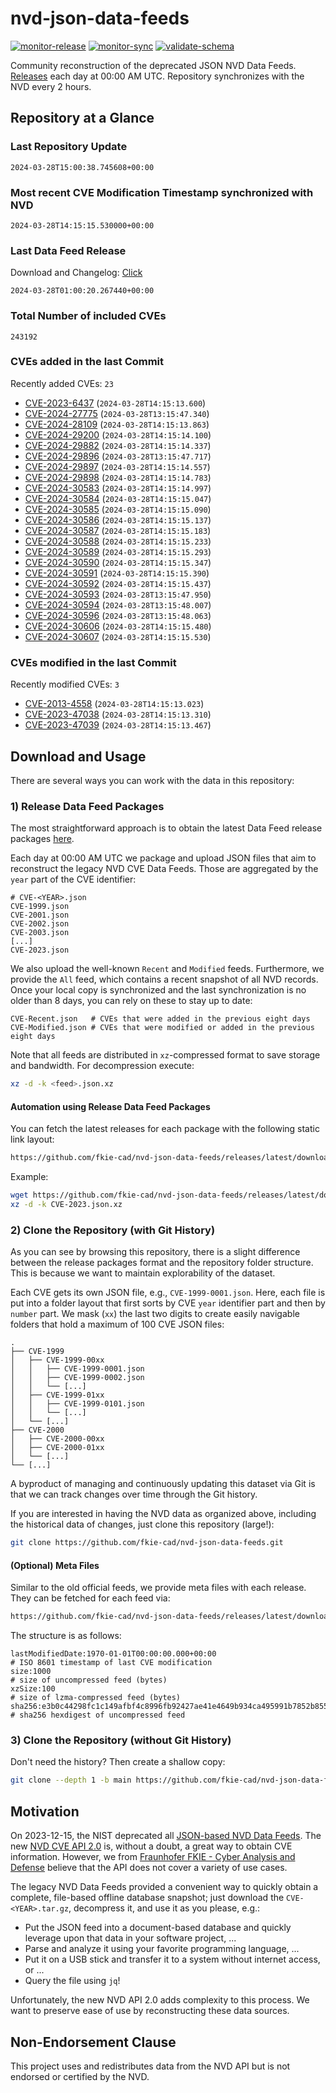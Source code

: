 # nvd-json-data-feeds

[![monitor-release](https://github.com/fkie-cad/nvd-json-data-feeds/actions/workflows/monitor_release.yml/badge.svg)](https://github.com/fkie-cad/nvd-json-data-feeds/actions/workflows/monitor_release.yml)
[![monitor-sync](https://github.com/fkie-cad/nvd-json-data-feeds/actions/workflows/monitor_sync.yml/badge.svg)](https://github.com/fkie-cad/nvd-json-data-feeds/actions/workflows/monitor_sync.yml)
[![validate-schema](https://github.com/fkie-cad/nvd-json-data-feeds/actions/workflows/validate_schema.yml/badge.svg)](https://github.com/fkie-cad/nvd-json-data-feeds/actions/workflows/validate_schema.yml)

Community reconstruction of the deprecated JSON NVD Data Feeds.
[Releases](https://github.com/fkie-cad/nvd-json-data-feeds/releases/latest) each day at 00:00 AM UTC.
Repository synchronizes with the NVD every 2 hours.

## Repository at a Glance

### Last Repository Update

```plain
2024-03-28T15:00:38.745608+00:00
```

### Most recent CVE Modification Timestamp synchronized with NVD

```plain
2024-03-28T14:15:15.530000+00:00
```

### Last Data Feed Release

Download and Changelog: [Click](https://github.com/fkie-cad/nvd-json-data-feeds/releases/latest)

```plain
2024-03-28T01:00:20.267440+00:00
```

### Total Number of included CVEs

```plain
243192
```

### CVEs added in the last Commit

Recently added CVEs: `23`

- [CVE-2023-6437](CVE-2023/CVE-2023-64xx/CVE-2023-6437.json) (`2024-03-28T14:15:13.600`)
- [CVE-2024-27775](CVE-2024/CVE-2024-277xx/CVE-2024-27775.json) (`2024-03-28T13:15:47.340`)
- [CVE-2024-28109](CVE-2024/CVE-2024-281xx/CVE-2024-28109.json) (`2024-03-28T14:15:13.863`)
- [CVE-2024-29200](CVE-2024/CVE-2024-292xx/CVE-2024-29200.json) (`2024-03-28T14:15:14.100`)
- [CVE-2024-29882](CVE-2024/CVE-2024-298xx/CVE-2024-29882.json) (`2024-03-28T14:15:14.337`)
- [CVE-2024-29896](CVE-2024/CVE-2024-298xx/CVE-2024-29896.json) (`2024-03-28T13:15:47.717`)
- [CVE-2024-29897](CVE-2024/CVE-2024-298xx/CVE-2024-29897.json) (`2024-03-28T14:15:14.557`)
- [CVE-2024-29898](CVE-2024/CVE-2024-298xx/CVE-2024-29898.json) (`2024-03-28T14:15:14.783`)
- [CVE-2024-30583](CVE-2024/CVE-2024-305xx/CVE-2024-30583.json) (`2024-03-28T14:15:14.997`)
- [CVE-2024-30584](CVE-2024/CVE-2024-305xx/CVE-2024-30584.json) (`2024-03-28T14:15:15.047`)
- [CVE-2024-30585](CVE-2024/CVE-2024-305xx/CVE-2024-30585.json) (`2024-03-28T14:15:15.090`)
- [CVE-2024-30586](CVE-2024/CVE-2024-305xx/CVE-2024-30586.json) (`2024-03-28T14:15:15.137`)
- [CVE-2024-30587](CVE-2024/CVE-2024-305xx/CVE-2024-30587.json) (`2024-03-28T14:15:15.183`)
- [CVE-2024-30588](CVE-2024/CVE-2024-305xx/CVE-2024-30588.json) (`2024-03-28T14:15:15.233`)
- [CVE-2024-30589](CVE-2024/CVE-2024-305xx/CVE-2024-30589.json) (`2024-03-28T14:15:15.293`)
- [CVE-2024-30590](CVE-2024/CVE-2024-305xx/CVE-2024-30590.json) (`2024-03-28T14:15:15.347`)
- [CVE-2024-30591](CVE-2024/CVE-2024-305xx/CVE-2024-30591.json) (`2024-03-28T14:15:15.390`)
- [CVE-2024-30592](CVE-2024/CVE-2024-305xx/CVE-2024-30592.json) (`2024-03-28T14:15:15.437`)
- [CVE-2024-30593](CVE-2024/CVE-2024-305xx/CVE-2024-30593.json) (`2024-03-28T13:15:47.950`)
- [CVE-2024-30594](CVE-2024/CVE-2024-305xx/CVE-2024-30594.json) (`2024-03-28T13:15:48.007`)
- [CVE-2024-30596](CVE-2024/CVE-2024-305xx/CVE-2024-30596.json) (`2024-03-28T13:15:48.063`)
- [CVE-2024-30606](CVE-2024/CVE-2024-306xx/CVE-2024-30606.json) (`2024-03-28T14:15:15.480`)
- [CVE-2024-30607](CVE-2024/CVE-2024-306xx/CVE-2024-30607.json) (`2024-03-28T14:15:15.530`)


### CVEs modified in the last Commit

Recently modified CVEs: `3`

- [CVE-2013-4558](CVE-2013/CVE-2013-45xx/CVE-2013-4558.json) (`2024-03-28T14:15:13.023`)
- [CVE-2023-47038](CVE-2023/CVE-2023-470xx/CVE-2023-47038.json) (`2024-03-28T14:15:13.310`)
- [CVE-2023-47039](CVE-2023/CVE-2023-470xx/CVE-2023-47039.json) (`2024-03-28T14:15:13.467`)


## Download and Usage

There are several ways you can work with the data in this repository:

### 1) Release Data Feed Packages

The most straightforward approach is to obtain the latest Data Feed release packages [here](https://github.com/fkie-cad/nvd-json-data-feeds/releases/latest).

Each day at 00:00 AM UTC we package and upload JSON files that aim to reconstruct the legacy NVD CVE Data Feeds.
Those are aggregated by the `year` part of the CVE identifier:

```
# CVE-<YEAR>.json
CVE-1999.json
CVE-2001.json
CVE-2002.json
CVE-2003.json
[...]
CVE-2023.json
```

We also upload the well-known `Recent` and `Modified` feeds.
Furthermore, we provide the `All` feed, which contains a recent snapshot of all NVD records.
Once your local copy is synchronized and the last synchronization is no older than 8 days, you can rely on these to stay up to date:

```plain
CVE-Recent.json   # CVEs that were added in the previous eight days
CVE-Modified.json # CVEs that were modified or added in the previous eight days
```

Note that all feeds are distributed in `xz`-compressed format to save storage and bandwidth.
For decompression execute:

```sh
xz -d -k <feed>.json.xz
```

#### Automation using Release Data Feed Packages

You can fetch the latest releases for each package with the following static link layout:

```sh
https://github.com/fkie-cad/nvd-json-data-feeds/releases/latest/download/CVE-<YEAR>.json.xz
```

Example:

```sh
wget https://github.com/fkie-cad/nvd-json-data-feeds/releases/latest/download/CVE-2023.json.xz
xz -d -k CVE-2023.json.xz
```

### 2) Clone the Repository (with Git History)

As you can see by browsing this repository, there is a slight difference between the release packages format and the repository folder structure.
This is because we want to maintain explorability of the dataset.

Each CVE gets its own JSON file, e.g., `CVE-1999-0001.json`.
Here, each file is put into a folder layout that first sorts by CVE `year` identifier part and then by `number` part.
We mask (`xx`) the last two digits to create easily navigable folders that hold a maximum of 100 CVE JSON files:

```plain
.
├── CVE-1999
│   ├── CVE-1999-00xx
│   │   ├── CVE-1999-0001.json
│   │   ├── CVE-1999-0002.json
│   │   └── [...]
│   ├── CVE-1999-01xx
│   │   ├── CVE-1999-0101.json
│   │   └── [...]
│   └── [...]
├── CVE-2000
│   ├── CVE-2000-00xx
│   ├── CVE-2000-01xx
│   └── [...]
└── [...]
```

A byproduct of managing and continuously updating this dataset via Git is that we can track changes over time through the Git history.

If you are interested in having the NVD data as organized above, including the historical data of changes, just clone this repository (large!):

```sh
git clone https://github.com/fkie-cad/nvd-json-data-feeds.git
```

#### (Optional) Meta Files

Similar to the old official feeds, we provide meta files with each release. They can be fetched for each feed via:

```sh
https://github.com/fkie-cad/nvd-json-data-feeds/releases/latest/download/CVE-<YEAR>.meta
```

The structure is as follows:

```plain
lastModifiedDate:1970-01-01T00:00:00.000+00:00                          # ISO 8601 timestamp of last CVE modification
size:1000                                                               # size of uncompressed feed (bytes)
xzSize:100                                                              # size of lzma-compressed feed (bytes)
sha256:e3b0c44298fc1c149afbf4c8996fb92427ae41e4649b934ca495991b7852b855 # sha256 hexdigest of uncompressed feed
```

### 3) Clone the Repository (without Git History)

Don't need the history? Then create a shallow copy:

```sh
git clone --depth 1 -b main https://github.com/fkie-cad/nvd-json-data-feeds.git
```

## Motivation

On 2023-12-15, the NIST deprecated all [JSON-based NVD Data Feeds](https://nvd.nist.gov/vuln/data-feeds#divRetirementBanner-1).
The new [NVD CVE API 2.0](https://nvd.nist.gov/developers/vulnerabilities) is, without a doubt, a great way to obtain CVE information.
However, we from [Fraunhofer FKIE - Cyber Analysis and Defense](https://www.fkie.fraunhofer.de/en/departments/cad.html) believe that the API does not cover a variety of use cases.

The legacy NVD Data Feeds provided a convenient way to quickly obtain a complete, file-based offline database snapshot; just download the `CVE-<YEAR>.tar.gz`, decompress it, and use it as you please, e.g.:

- Put the JSON feed into a document-based database and quickly leverage upon that data in your software project, ...
- Parse and analyze it using your favorite programming language, ...
- Put it on a USB stick and transfer it to a system without internet access, or ...
- Query the file using `jq`!

Unfortunately, the new NVD API 2.0 adds complexity to this process.
We want to preserve ease of use by reconstructing these data sources.

## Non-Endorsement Clause

This project uses and redistributes data from the NVD API but is not endorsed or certified by the NVD.